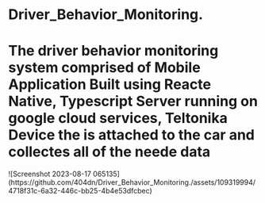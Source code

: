 # Driver_Behavior_Monitoring.
<h1>The driver behavior monitoring system comprised of Mobile Application Built using Reacte Native, Typescript Server running on google cloud services,
Teltonika Device the is attached to the car and collectes all of the neede data</h1>
![Screenshot 2023-08-17 065135](https://github.com/404dn/Driver_Behavior_Monitoring./assets/109319994/4718f31c-6a32-446c-bb25-4b4e53dfcbec)

